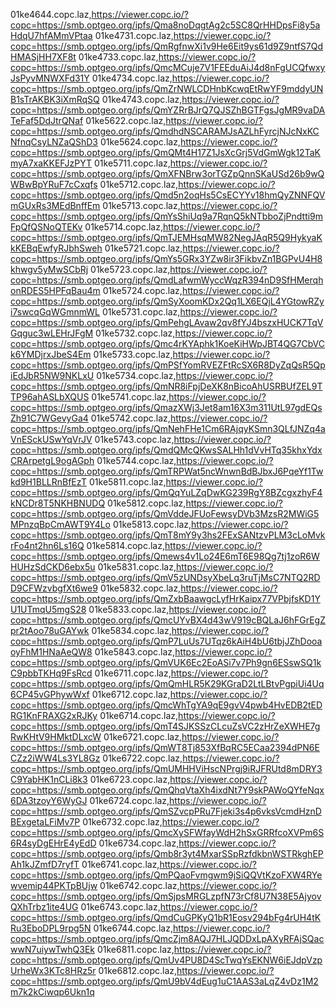 01ke4644.copc.laz,https://viewer.copc.io/?copc=https://smb.optgeo.org/ipfs/Qma8noDqgtAg2c5SC8QrHHDpsFi8y5aHdqU7hfAMmVPtaa
01ke4731.copc.laz,https://viewer.copc.io/?copc=https://smb.optgeo.org/ipfs/QmRgfnwXi1v9He6Eit9ys61d9Z9ntfS7QdHMASjHH7XF8t
01ke4733.copc.laz,https://viewer.copc.io/?copc=https://smb.optgeo.org/ipfs/QmcMCuje7V1FEEduAiJ4d8nFgUCQfwxyJsPyvMNWXFd31Y
01ke4734.copc.laz,https://viewer.copc.io/?copc=https://smb.optgeo.org/ipfs/QmZrNWLCDHnbKcwqEtRwYF9mddyUNB1sTrAKBK3iXmRqSQ
01ke4743.copc.laz,https://viewer.copc.io/?copc=https://smb.optgeo.org/ipfs/QmYZRrBJrQ7QJSZhBGTFgsJgMR9vaDATeFaf5DdJtrQNaf
01ke5622.copc.laz,https://viewer.copc.io/?copc=https://smb.optgeo.org/ipfs/QmdhdNSCARAMJsAZLhFyrcjNJcNxKCNfnqCsyLNZaQShD3
01ke5624.copc.laz,https://viewer.copc.io/?copc=https://smb.optgeo.org/ipfs/QmQMt4H17Z1JsXcGrj5VdGmWgk12TaKmyA7xaKKEFJzPYT
01ke5711.copc.laz,https://viewer.copc.io/?copc=https://smb.optgeo.org/ipfs/QmXFNBrw3orTGZpQnnSKaUSd26b9wQWBwBpYRuF7cCxqfs
01ke5712.copc.laz,https://viewer.copc.io/?copc=https://smb.optgeo.org/ipfs/Qmd5n2oqHs5CsECYYv18hmQyZNNFQVmGUxRs3MEdBnffEm
01ke5713.copc.laz,https://viewer.copc.io/?copc=https://smb.optgeo.org/ipfs/QmYsShiUq9a7RqnQ5kNTbboZjPndtti9mFpQfQSNoQTEKv
01ke5714.copc.laz,https://viewer.copc.io/?copc=https://smb.optgeo.org/ipfs/QmTJEMHsqMW82NegJAqR5Q9HykyaKkKEBqEwfyRJbhSweh
01ke5721.copc.laz,https://viewer.copc.io/?copc=https://smb.optgeo.org/ipfs/QmYs5GRx3YZw8ir3FikbvZn1BGPvU4H8khwgv5yMwSCbRj
01ke5723.copc.laz,https://viewer.copc.io/?copc=https://smb.optgeo.org/ipfs/QmdLafwmWyccWqzR394nD9SfHMerqhonRDES5HPFqBau4m
01ke5724.copc.laz,https://viewer.copc.io/?copc=https://smb.optgeo.org/ipfs/QmSyXoomKDx2Qq1LX6EQjL4YGtowRZyi7swcqGqWGmnmWL
01ke5731.copc.laz,https://viewer.copc.io/?copc=https://smb.optgeo.org/ipfs/QmPehgLAvaw2qv8fYJ4bszxHUCK7TqVGqguc3wLEHrJFgM
01ke5732.copc.laz,https://viewer.copc.io/?copc=https://smb.optgeo.org/ipfs/Qmc4rKYAphk1KoeKiHWpJBT4QG7CbVCk6YMDjrxJbeS4Em
01ke5733.copc.laz,https://viewer.copc.io/?copc=https://smb.optgeo.org/ipfs/QmPSfYomRVEZFtRcSX6R8DyZqQsR5QpiEdJbR5NW9NKLxU
01ke5734.copc.laz,https://viewer.copc.io/?copc=https://smb.optgeo.org/ipfs/QmNR8iFpjDeXK8nBicoAhUSRBUfZEL9TTP96ahASLbXQUS
01ke5741.copc.laz,https://viewer.copc.io/?copc=https://smb.optgeo.org/ipfs/QmazXWj3Jet8am16X3m311UtL97gdEQsZh91C7WGevyGa4
01ke5742.copc.laz,https://viewer.copc.io/?copc=https://smb.optgeo.org/ipfs/QmNehFHe1Cm6RAjqyKSmn3QLfJNZq4aVnESckUSwYqVrJV
01ke5743.copc.laz,https://viewer.copc.io/?copc=https://smb.optgeo.org/ipfs/QmdQMcQKwsSALHh1dVvHTq35khxYdxCRArpetgL9ogAGph
01ke5744.copc.laz,https://viewer.copc.io/?copc=https://smb.optgeo.org/ipfs/QmTRPWat5ncWnwnBdBJbxJ6PqeYf1Twkd9H1BLLRnBfEzT
01ke5811.copc.laz,https://viewer.copc.io/?copc=https://smb.optgeo.org/ipfs/QmQqYuLZqDwKG239RgY8BZcgxzhyF4kNCDr8T5NKHBNUDQ
01ke5812.copc.laz,https://viewer.copc.io/?copc=https://smb.optgeo.org/ipfs/QmVddeJFUoFewsyDVb3MzsR2MWiG5MPnzqBpCmAWT9Y4Lo
01ke5813.copc.laz,https://viewer.copc.io/?copc=https://smb.optgeo.org/ipfs/QmT8mY9y3hs2FExSANtzvPLM3cLoMvkrFo4nt2hn6Ls16Q
01ke5814.copc.laz,https://viewer.copc.io/?copc=https://smb.optgeo.org/ipfs/Qmews4v1Lo24E6mT6E98Qg7tj1zoR6WHUHzSdCKD6ebx5u
01ke5831.copc.laz,https://viewer.copc.io/?copc=https://smb.optgeo.org/ipfs/QmV5zUNDsyXbeLq3ruTjMsC7NTQ2RDD9CFWzvbgfXt6we9
01ke5832.copc.laz,https://viewer.copc.io/?copc=https://smb.optgeo.org/ipfs/QmZxbBaawgcLyfHrKaipx77VPbjfsKD1YU1UTmqU5mgS28
01ke5833.copc.laz,https://viewer.copc.io/?copc=https://smb.optgeo.org/ipfs/QmcUYvBX4d43wV919cBQLaJ6hFGrEgZpr2tAoo78uGAYwk
01ke5834.copc.laz,https://viewer.copc.io/?copc=https://smb.optgeo.org/ipfs/QmP7LuUs7UTqz6kAiH4bU6tbjJZhDooaoyFhM1HNaAeQW8
01ke5843.copc.laz,https://viewer.copc.io/?copc=https://smb.optgeo.org/ipfs/QmVUK6Ec2EoASi7v7Ph9gn6ESswSQ1kC9pbbTKHq9FsRcd
01ke6711.copc.laz,https://viewer.copc.io/?copc=https://smb.optgeo.org/ipfs/QmQmHLR5K29KGraD2LtLBtvPgpiUi4Uq6CP45vGPhywWxf
01ke6712.copc.laz,https://viewer.copc.io/?copc=https://smb.optgeo.org/ipfs/QmcWhTgYA9qE9gvV4pwb4HvEDB2tEDRG1KnFRAXG2xRJKy
01ke6714.copc.laz,https://viewer.copc.io/?copc=https://smb.optgeo.org/ipfs/QmT4SJKSSzCLcuZsVC2zHrZeXWHE7gRwKHtV9HMktDLxcW
01ke6721.copc.laz,https://viewer.copc.io/?copc=https://smb.optgeo.org/ipfs/QmWT8Tj853XfBqRC5ECaa2394dPN6ECZz2iWW4Ls3YL8Gz
01ke6722.copc.laz,https://viewer.copc.io/?copc=https://smb.optgeo.org/ipfs/QmUMHHViHscNPrgj9iRJFRUtd8mDRY3C9YabHK1nCLi8k3
01ke6723.copc.laz,https://viewer.copc.io/?copc=https://smb.optgeo.org/ipfs/QmQhqVtaXh4ixdNt7Y9skPAWoQYfeNqx6DA3tzoyY6WyGJ
01ke6724.copc.laz,https://viewer.copc.io/?copc=https://smb.optgeo.org/ipfs/QmSZvcpPRu7Fjeki3s4p6vksVcmdHznDBExgetaLFiMv7P
01ke6732.copc.laz,https://viewer.copc.io/?copc=https://smb.optgeo.org/ipfs/QmcXySFWfayWdH2hSxGRRfcoXVPm6S6R4syDgEHrE4yEdD
01ke6734.copc.laz,https://viewer.copc.io/?copc=https://smb.optgeo.org/ipfs/Qmb8r3yt4MxarSSpRzfdkbnWSTRkghEPAh1kJZmfD7ryfT
01ke6741.copc.laz,https://viewer.copc.io/?copc=https://smb.optgeo.org/ipfs/QmPQaoFvmgwm9jSiQQVtKzoFXW4RYewvemip44PKTpBUjw
01ke6742.copc.laz,https://viewer.copc.io/?copc=https://smb.optgeo.org/ipfs/QmSjpsMRGLzpfN73rCf8U7N38E5AjyovQXhTrbz1ite4UG
01ke6743.copc.laz,https://viewer.copc.io/?copc=https://smb.optgeo.org/ipfs/QmdCuGPKyQ1bR1Eosv294bFg4rUH4tKRu3EboDPL9rpg5N
01ke6744.copc.laz,https://viewer.copc.io/?copc=https://smb.optgeo.org/ipfs/QmcZjm8AQJ7HLJQDDxLpAXyRFAjSQacwwN7uiywTwhQ3Ek
01ke6811.copc.laz,https://viewer.copc.io/?copc=https://smb.optgeo.org/ipfs/QmUv4PU8D4ScTwqYsEKNW6iEJdpVzpUrheWx3KTc8HRz5r
01ke6812.copc.laz,https://viewer.copc.io/?copc=https://smb.optgeo.org/ipfs/QmU9bV4dEug1uC1AAS3aLqZ4vDz1M2m7k2kCiwqp6Ukn1q
